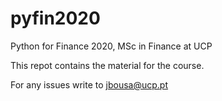 # pyfin2020
Python for Finance 2020, MSc in Finance at UCP

This repot contains the material for the course.

For any issues write to jbousa@ucp.pt
